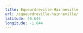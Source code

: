```yaml
---
title: Equeurdreville-Hainneville
url: /equeurdreville-hainneville/
latitude: 49.644
longitude: -1.644
---
```

